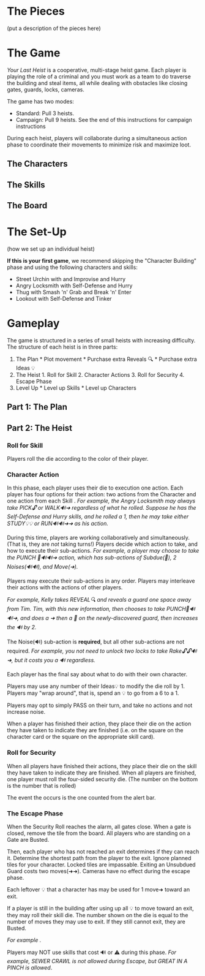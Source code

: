 # The Pieces

(put a description of the pieces here)


# The Game

_Your Last Heist_ is a cooperative, multi-stage heist game. Each player is playing the role of a criminal and you must work as a team to do traverse the building and steal items, all while dealing with obstacles like closing gates, guards, locks, cameras.

The game has two modes:
  * Standard: Pull 3 heists.
  * Campaign: Pull 9 heists. See the end of this instructions for campaign instructions

During each heist, players will collaborate during a simultaneous action phase to coordinate their movements to minimize risk and maximize loot.

## The Characters

## The Skills

## The Board

# The Set-Up

(how we set up an individual heist)



**If this is your first game**, we recommend skipping the "Character Building" phase and using the following characters and skills:

  * Street Urchin with and Improvise and Hurry
  * Angry Locksmith with Self-Defense and Hurry
  * Thug with Smash 'n' Grab and Break 'n' Enter
  * Lookout with Self-Defense and Tinker

# Gameplay

The game is structured in a series of small heists with increasing difficulty. The structure of each heist is in three parts:

  1. The Plan
    * Plot movement
    * Purchase extra Reveals 🔍
    * Purchase extra Ideas 💡
  2. The Heist
    1. Roll for Skill
    2. Character Actions
    3. Roll for Security
    4. Escape Phase
  3. Level Up
    * Level up Skills
    * Level up Characters

## Part 1: The Plan

## Part 2: The Heist

### Roll for Skill

Players roll the die according to the color of their player.

### Character Action

In this phase, each player uses their die to execution one action. Each player has four options for their action: two actions from the Character and one action from each Skill . *For example, the Angry Locksmith may always take PICK🔓 or WALK🔊➜ regardless of what he rolled. Suppose he has the Self-Defense and Hurry skills, and he rolled a 1, then he may take either STUDY💡💡 or RUN🔊🔊➜➜ as his action.*

During this time, players are working collaboratively and simultaneously. (That is, they are *not* taking turns!) Players decide which action to take, and how to execute their sub-actions. *For example, a player may choose to take the PUNCH 👊🔊🔊➜ action, which has sub-actions of Subdue(👊), 2 Noises(🔊🔊), and Move(➜).*

Players may execute their sub-actions in any order. Players may interleave their actions with the actions of other players.

*For example, Kelly takes REVEAL🔍 and reveals a guard one space away from Tim. Tim, with this new information, then chooses to take PUNCH👊🔊🔊➜, and does a ➜ then a 👊 on the newly-discovered guard, then increases the 🔊 by 2.*

The Noise(🔊) sub-action is **required**, but all other sub-actions are not required. *For example, you not need to unlock two locks to take Rake🔓🔓🔊➜, but it costs you a 🔊 regardless.*

Each player has the final say about what to do with their own character.

Players may use any number of their Ideas💡 to modify the die roll by 1. Players may "wrap around", that is, spend an 💡 to go from a 6 to a 1.

Players may opt to simply PASS on their turn, and take no actions and not increase noise.

When a player has finished their action, they place their die on the action they have taken to indicate they are finished (i.e. on the square on the character card or the square on the appropriate skill card).

### Roll for Security

When all players have finished their actions, they place their die on the skill they have taken to indicate they are finished. When all players are finished, one player must roll the four-sided security die. (The number on the bottom is the number that is rolled)

The event the occurs is the one counted from the alert bar.

### The Escape Phase

When the Security Roll reaches the alarm, all gates close. When a gate is closed, remove the tile from the board. All players who are standing on a Gate are Busted.

Then, each player who has not reached an exit determines if they can reach it. Determine the shortest path from the player to the exit. Ignore planned tiles for your character. Locked tiles are impassable. Exiting an Unsubdued Guard costs two moves(➜➜). Cameras have no effect during the escape phase.

Each leftover 💡 that a character has may be used for 1 move➜ toward an exit.

If a player is still in the building after using up all 💡 to move toward an exit, they may roll their skill die. The number shown on the die is equal to the number of moves they may use to exit. If they still cannot exit, they are Busted.

*For example .*

Players may NOT use skills that cost 🔊 or ⚠ during this phase. *For example, SEWER CRAWL is not allowed during Escape, but GREAT IN A PINCH is allowed*.
